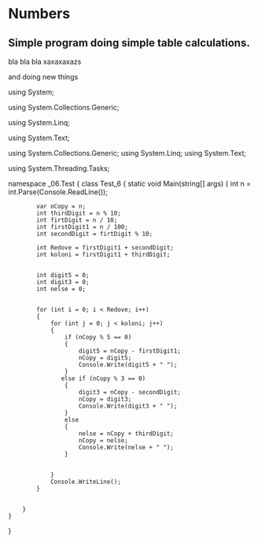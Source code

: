 # Numbers
Simple program doing simple table calculations.
-----------------------------------------------

bla bla bla xaxaxaxazs

and doing new things

using System;



using System.Collections.Generic;


using System.Linq;


using System.Text;



using System.Collections.Generic;
using System.Linq;
using System.Text;

using System.Threading.Tasks;

namespace _06.Test
{
    class Test_6
    {
        static void Main(string[] args)
        {
            int n = int.Parse(Console.ReadLine());


            var nCopy = n;
            int thirdDigit = n % 10; 
            int firtDigit = n / 10;
            int firstDigit1 = n / 100; 
            int secondDigit = firtDigit % 10;
            
            int Redove = firstDigit1 + secondDigit;
            int koloni = firstDigit1 + thirdDigit;


            int digit5 = 0;
            int digit3 = 0;
            int nelse = 0;


            for (int i = 0; i < Redove; i++)
            {
                for (int j = 0; j < koloni; j++)
                {
                    if (nCopy % 5 == 0)
                    {
                        digit5 = nCopy - firstDigit1;
                        nCopy = digit5;
                        Console.Write(digit5 + " ");
                    }
                   else if (nCopy % 3 == 0)
                    {
                        digit3 = nCopy - secondDigit;
                        nCopy = digit3;
                        Console.Write(digit3 + " ");
                    }
                    else
                    {
                        nelse = nCopy + thirdDigit;
                        nCopy = nelse;
                        Console.Write(nelse + " ");
                    }
                   
                   
                }
                Console.WriteLine();
            }

           
        }
    }
}
